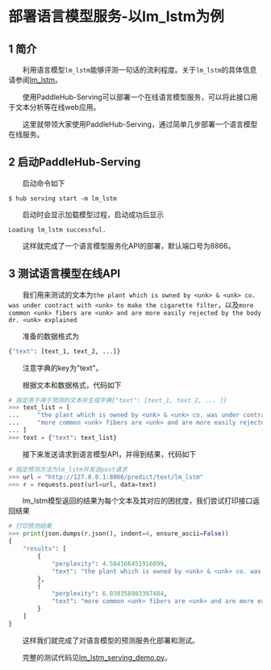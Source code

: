 # 部署语言模型服务-以lm_lstm为例
## 1 简介
&emsp;&emsp;利用语言模型`lm_lstm`能够评测一句话的流利程度。关于`lm_lstm`的具体信息请参阅[lm_lstm](https://paddlepaddle.org.cn/hubdetail?name=lm_lstm&en_category=LanguageModel)。

&emsp;&emsp;使用PaddleHub-Serving可以部署一个在线语言模型服务，可以将此接口用于文本分析等在线web应用。

&emsp;&emsp;这里就带领大家使用PaddleHub-Serving，通过简单几步部署一个语言模型在线服务。

## 2 启动PaddleHub-Serving
&emsp;&emsp;启动命令如下
```shell
$ hub serving start -m lm_lstm  
```
&emsp;&emsp;启动时会显示加载模型过程，启动成功后显示
```shell
Loading lm_lstm successful.
```
&emsp;&emsp;这样就完成了一个语言模型服务化API的部署，默认端口号为8866。

## 3 测试语言模型在线API
&emsp;&emsp;我们用来测试的文本为`the plant which is owned by <unk> & <unk> co. was under contract with <unk> to make the cigarette filter`，以及`more common <unk> fibers are <unk> and are more easily rejected by the body dr. <unk> explained`  

&emsp;&emsp;准备的数据格式为
```python
{"text": [text_1, text_2, ...]}  
```
&emsp;&emsp;注意字典的key为"text"。

&emsp;&emsp;根据文本和数据格式，代码如下
```python
# 指定用于用于预测的文本并生成字典{"text": [text_1, text_2, ... ]}
>>> text_list = [
...     "the plant which is owned by <unk> & <unk> co. was under contract with <unk> to make the cigarette filter",
...     "more common <unk> fibers are <unk> and are more easily rejected by the body dr. <unk> explained"
... ]
>>> text = {"text": text_list}
```
&emsp;&emsp;接下来发送请求到语言模型API，并得到结果，代码如下
```python
# 指定预测方法为lm_lstm并发送post请求
>>> url = "http://127.0.0.1:8866/predict/text/lm_lstm"
>>> r = requests.post(url=url, data=text)
```
&emsp;&emsp;lm_lstm模型返回的结果为每个文本及其对应的困扰度，我们尝试打印接口返回结果
```python
# 打印预测结果
>>> print(json.dumps(r.json(), indent=4, ensure_ascii=False))
{
    "results": [
        {
            "perplexity": 4.584166451916099,
            "text": "the plant which is owned by <unk> & <unk> co. was under contract with <unk> to make the cigarette filter"
        },
        {
            "perplexity": 6.038358983397484,
            "text": "more common <unk> fibers are <unk> and are more easily rejected by the body dr. <unk> explained"
        }
    ]
}
```
&emsp;&emsp;这样我们就完成了对语言模型的预测服务化部署和测试。

&emsp;&emsp;完整的测试代码见[lm_lstm_serving_demo.py](./lm_lstm_serving_demo.py)。
